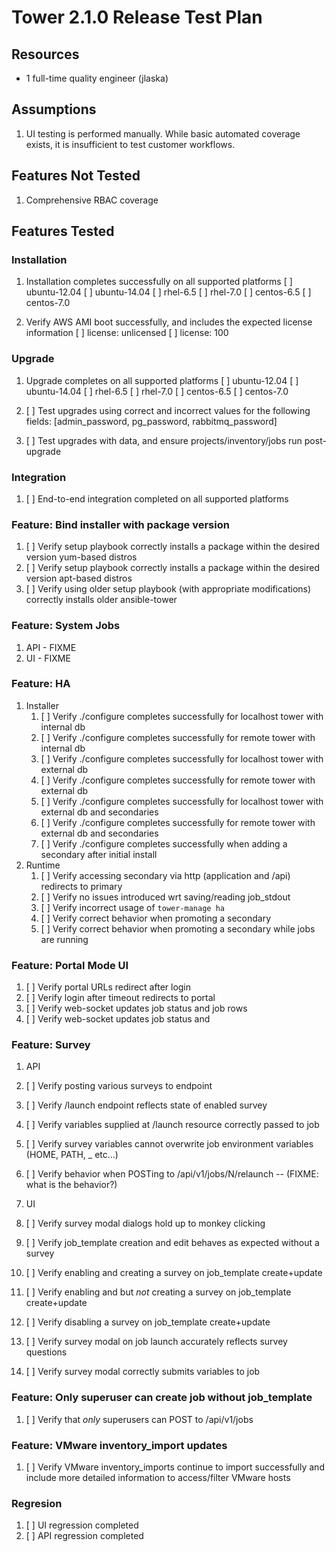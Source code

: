 # Tower 2.1.0 Release Test Plan

## Resources
* 1 full-time quality engineer (jlaska)

## Assumptions
1. UI testing is performed manually.  While basic automated coverage exists, it is insufficient to test customer workflows.

## Features Not Tested
1. Comprehensive RBAC coverage

## Features Tested

### Installation
1. Installation completes successfully on all supported platforms
    [ ] ubuntu-12.04
    [ ] ubuntu-14.04
    [ ] rhel-6.5
    [ ] rhel-7.0
    [ ] centos-6.5
    [ ] centos-7.0

2. Verify AWS AMI boot successfully, and includes the expected license information
    [ ] license: unlicensed
    [ ] license: 100

### Upgrade
1. Upgrade completes on all supported platforms
    [ ] ubuntu-12.04
    [ ] ubuntu-14.04
    [ ] rhel-6.5
    [ ] rhel-7.0
    [ ] centos-6.5
    [ ] centos-7.0

2. [ ] Test upgrades using correct and incorrect values for the following fields: [admin_password, pg_password, rabbitmq_password]
3. [ ] Test upgrades with data, and ensure projects/inventory/jobs run post-upgrade

### Integration
1. [ ] End-to-end integration completed on all supported platforms

### Feature: Bind installer with package version
1. [ ] Verify setup playbook correctly installs a package within the desired version yum-based distros
2. [ ] Verify setup playbook correctly installs a package within the desired version apt-based distros
3. [ ] Verify using older setup playbook (with appropriate modifications) correctly installs older ansible-tower

### Feature: System Jobs
1. API - FIXME
2. UI - FIXME

### Feature: HA
1. Installer
    1. [ ] Verify ./configure completes successfully for localhost tower with internal db
    2. [ ] Verify ./configure completes successfully for remote tower with internal db
    3. [ ] Verify ./configure completes successfully for localhost tower with external db
    4. [ ] Verify ./configure completes successfully for remote tower with external db
    5. [ ] Verify ./configure completes successfully for localhost tower with external db and secondaries
    6. [ ] Verify ./configure completes successfully for remote tower with external db and secondaries
    7. [ ] Verify ./configure completes successfully when adding a secondary after initial install
2. Runtime
    1. [ ] Verify accessing secondary via http (application and /api) redirects to primary
    2. [ ] Verify no issues introduced wrt saving/reading job_stdout
    3. [ ] Verify incorrect usage of `tower-manage ha`
    4. [ ] Verify correct behavior when promoting a secondary
    5. [ ] Verify correct behavior when promoting a secondary while jobs are running

### Feature: Portal Mode UI
1. [ ] Verify portal URLs redirect after login
2. [ ] Verify login after timeout redirects to portal
3. [ ] Verify web-socket updates job status and job rows
3. [ ] Verify web-socket updates job status and

### Feature: Survey
1. API
  1. [ ] Verify posting various surveys to endpoint
  2. [ ] Verify /launch endpoint reflects state of enabled survey
  3. [ ] Verify variables supplied at /launch resource correctly passed to job
  4. [ ] Verify survey variables cannot overwrite job environment variables (HOME, PATH, _ etc...)
  5. [ ] Verify behavior when POSTing to /api/v1/jobs/N/relaunch -- (FIXME: what is the behavior?)

2. UI
  1. [ ] Verify survey modal dialogs hold up to monkey clicking
  2. [ ] Verify job_template creation and edit behaves as expected without a survey
  2. [ ] Verify enabling and creating a survey on job_template create+update
  3. [ ] Verify enabling and but *not* creating a survey on job_template create+update
  4. [ ] Verify disabling a survey on job_template create+update
  5. [ ] Verify survey modal on job launch accurately reflects survey questions
  6. [ ] Verify survey modal correctly submits variables to job

### Feature: Only superuser can create job without job_template
1. [ ] Verify that *only* superusers can POST to /api/v1/jobs

### Feature: VMware inventory_import updates
1. [ ] Verify VMware inventory_imports continue to import successfully and include more detailed information to access/filter VMware hosts

### Regresion
1. [ ] UI regression completed
2. [ ] API regression completed
